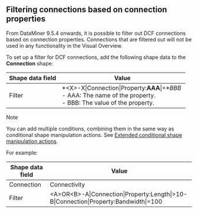 ## Filtering connections based on connection properties

From DataMiner 9.5.4 onwards, it is possible to filter out DCF connections based on connection properties. Connections that are filtered out will not be used in any functionality in the Visual Overview.

To set up a filter for DCF connections, add the following shape data to the **Connection** shape:

| Shape data field | Value                                                                                                                                                                                                                                                                                                                                                                          |
|------------------|--------------------------------------------------------------------------------------------------------------------------------------------------------------------------------------------------------------------------------------------------------------------------------------------------------------------------------------------------------------------------------|
| Filter           | *\<X>-X\|Connection\|Property:**AAA**\|=**BBB* <br> -  AAA: The name of the property.<br> -  BBB: The value of the property. |

> [!NOTE]
> You can add multiple conditions, combining them in the same way as conditional shape manipulation actions. See [Extended conditional shape manipulation actions](Extended_conditional_shape_manipulation_actions.md).

For example:

| Shape data field | Value                                                                                   |
|------------------|-----------------------------------------------------------------------------------------|
| Connection       | Connectivity                                                                            |
| Filter           | \<A>OR\<B>-A\|Connection\|Property:Length\|\>10-B\|Connection\|Property:Bandwidth\|=100 |
